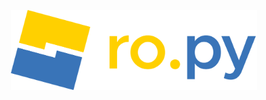 <p align="center" width="100%">
    <img src="/resources/textlogo.svg" alt="ro.py" height="128em" />
    <br>
</p>

